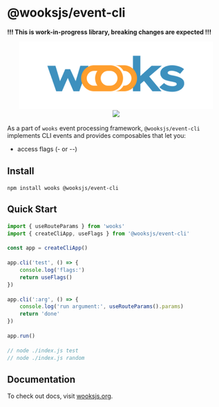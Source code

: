 # @wooksjs/event-cli

**!!! This is work-in-progress library, breaking changes are expected !!!**

<p align="center">
<img src="../../wooks-logo.png" width="450px"><br>
<a  href="https://github.com/wooksjs/wooksjs/blob/main/LICENSE">
    <img src="https://img.shields.io/badge/License-MIT-green?style=for-the-badge" />
</a>
</p>

As a part of `wooks` event processing framework, `@wooksjs/event-cli` implements CLI events and provides composables that let you:

- access flags (- or --)

## Install

`npm install wooks @wooksjs/event-cli`

## Quick Start

```js
import { useRouteParams } from 'wooks'
import { createCliApp, useFlags } from '@wooksjs/event-cli'

const app = createCliApp()

app.cli('test', () => {
    console.log('flags:')
    return useFlags()
})

app.cli(':arg', () => {
    console.log('run argument:', useRouteParams().params)
    return 'done'
})

app.run()

// node ./index.js test
// node ./index.js random
```

## Documentation

To check out docs, visit [wooksjs.org](https://wooksjs.org/).
